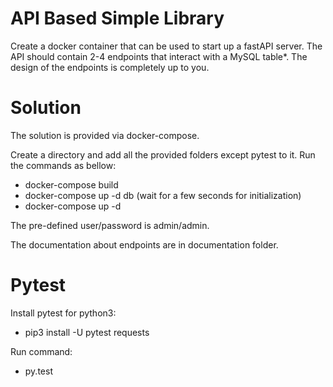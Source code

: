 # API Based Simple Library
Create a docker container that can be used to start up a fastAPI server. The
API should contain 2-4 endpoints that interact with a MySQL table*. The design of the endpoints is completely up to you.


# Solution
The solution is provided via docker-compose.

Create a directory and add all the provided folders except pytest to it.
Run the commands as bellow:
- docker-compose build
- docker-compose up -d db (wait for a few seconds for initialization)
- docker-compose up -d
 

The pre-defined user/password is admin/admin.

The documentation about endpoints are in documentation folder.

# Pytest
Install pytest for python3:
- pip3 install -U pytest requests

Run command:
- py.test

